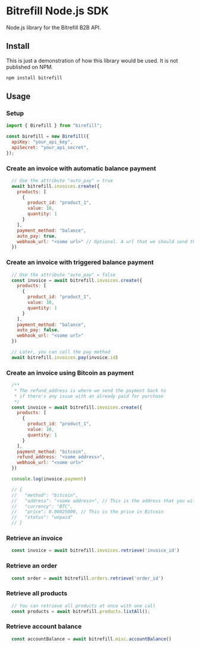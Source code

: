 # Bitrefill Node.js SDK

Node.js library for the Bitrefill B2B API.

## Install

This is just a demonstration of how this library would be used. It is not published on NPM.

```bash
npm install bitrefill
```

## Usage

### Setup

```js
import { Birefill } from "birefill";

const birefill = new Birefill({
  apiKey: "your_api_key",
  apiSecret: "your_api_secret",
});
```

### Create an invoice with automatic balance payment
```js
  // Use the attribute "auto_pay" = true
  await bitrefill.invoices.create({
    products: [
      {
        product_id: "product_1",
        value: 10,
        quantity: 1
      }
    ],
    payment_method: "balance",
    auto_pay: true,
    webhook_url: "<some url>" // Optional. A url that we should send the invoice to when it reaches the final stage.
  })
```

### Create an invoice with triggered balance payment
```js
  // Use the attribute "auto_pay" = false
  const invoice = await bitrefill.invoices.create({
    products: [
      {
        product_id: "product_1",
        value: 10,
        quantity: 1
      }
    ],
    payment_method: "balance",
    auto_pay: false,
    webhook_url: "<some url>"
  })

  // Later, you can call the pay method
  await bitrefill.invoices.pay(invoice.id)
```

### Create an invoice using Bitcoin as payment
```js
  /**
   * The refund_address is where we send the payment back to 
   * if there's any issue with an already paid for purchase
   */
  const invoice = await bitrefill.invoices.create({
    products: [
      {
        product_id: "product_1",
        value: 10,
        quantity: 1
      }
    ],
    payment_method: "bitcoin",
    refund_address: "<some address>",
    webhook_url: "<some url>"
  })

  console.log(invoice.payment)

  // {
  //   "method": "bitcoin",
  //   "address": "<some address>", // This is the address that you will need to send the payment to
  //   "currency": "BTC",
  //   "price": 0.00025000, // This is the price in Bitcoin
  //   "status": "unpaid"
  // }
```

### Retrieve an invoice

```js
  const invoice = await bitrefill.invoices.retrieve('invoice_id')
```

### Retrieve an order

```js
  const order = await bitrefill.orders.retrieve('order_id')
```

### Retrieve all products

```js
  // You can retrieve all products at once with one call
  const products = await bitrefill.products.listAll();
```

### Retrieve account balance

```js
  const accountBalance = await bitrefill.misc.accountBalance()
```
